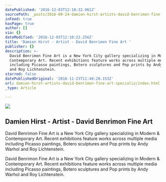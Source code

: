 ```yaml
---
datePublished: '2016-12-03T12:10:32.061Z'
sourcePath: _posts/2016-09-24-damien-hirst-artists-david-benrimon-fine-art-specializ.md
inFeed: true
hasPage: true
author: []
via: {}
dateModified: '2016-12-03T12:10:22.256Z'
title: 'Damien Hirst - Artist - David Benrimon Fine Art '
publisher: {}
description: >-
  David Benrimon Fine Art is a New York City gallery specializing in Modern &
  Contemporary Art. Recent exhibitions feature works across multiple media
  including Picasso paintings, Botero sculptures and Pop prints by Andy Warhol
  and Roy Lichtenstein.
starred: false
datePublishedOriginal: '2016-11-23T11:40:28.153Z'
url: damien-hirst-artists-david-benrimon-fine-art-specializ/index.html
_type: Article

---
```

<article style=""><img src="https://imgflo.herokuapp.com/graph/2b2431f8e7ba7b0/0f19581bb34d7b62c5eebe8304fbff00/noop.jpeg?input=https%3A%2F%2Fs3.amazonaws.com%2Ffiles.collageplatform.com.prod%2Fimage_cache%2F1010x580_fit%2F54188ee109a72c022291c1d0%2Fea4897f25c1177255a00b820ced4e2b7.jpeg" /><h1>Damien Hirst - Artist - David Benrimon Fine Art </h1><p>David Benrimon Fine Art is a New York City gallery specializing in Modern &amp; Contemporary Art. Recent exhibitions feature works across multiple media including Picasso paintings, Botero sculptures and Pop prints by Andy Warhol and Roy Lichtenstein.</p></article>

David Benrimon Fine Art is a New York City gallery specializing in Modern & Contemporary Art. Recent exhibitions feature works across multiple media including Picasso paintings, Botero sculptures and Pop prints by Andy Warhol and Roy Lichtenstein.